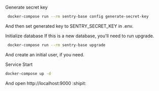 Generate secret key
```bash
 docker-compose run --rm sentry-base config generate-secret-key
```

And then set generated key to SENTRY_SECRET_KEY in .env.

Initialize database
If this is a new database, you'll need to run upgrade.

```bash
 docker-compose run --rm sentry-base upgrade
```

And create an initial user, if you need.

Service Start
```bash
docker-compose up -d
```

And open http://localhost:9000 :shipit: